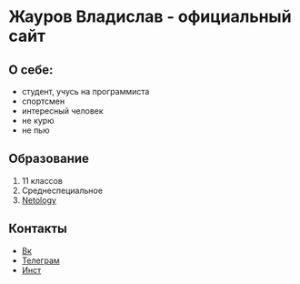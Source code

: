 # Жауров Владислав - официальный сайт 

## **О себе:**
* студент, учусь на программиста
* спортсмен
* интересный человек
* не курю
* не пью

## **Образование**
1. 11 классов
2. Среднеспециальное 
3. [Netology](https://netology.ru)

## **Контакты**
* [Вк](https://m.vk.com)
* [Телеграм](https://web.telegram.org) 
* [Инст](https://www.instagram.com)